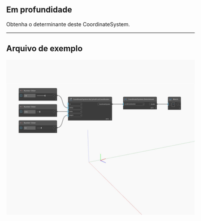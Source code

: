 ## Em profundidade
Obtenha o determinante deste CoordinateSystem.
___
## Arquivo de exemplo

![Determinant](./Autodesk.DesignScript.Geometry.CoordinateSystem.Determinant_img.jpg)

